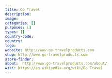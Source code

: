 ```yaml
---
title: Go Travel
description:
image:
categories: []
purposes: []
types: []
country-code:
country:
logo:
website: http://www.go-travelproducts.com
shop: http://www.go-travelproducts.com
store-finder:
about:  http://www.go-travelproducts.com/about/
wiki: https://en.wikipedia.org/wiki/Go Travel
---
```


